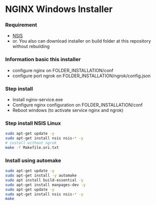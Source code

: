 # NGINX Windows Installer

### Requirement
- [NSIS](https://nsis.sourceforge.io/Download)
- or. You also can download installer on build folder at this repository without rebuilding

### Information basic this installer
- configure nginx on FOLDER_INSTALLATION/conf
- configure port ngrok on FOLDER_INSTALLATION/ngrok/config.json

### Step install
- Install nginx-service.exe
- Configure nginx configuration on FOLDER_INSTALLATION/conf
- Reboot windows (to activate service nginx and ngrok)

### Step install NSIS Linux
```bash
sudo apt-get update -y
sudo apt-get install nsis nsis-* -y
# install without ngrok
make -f Makefile.ori.txt
```

### Install using automake
```bash
sudo apt-get update -y
sudo apt-get install -y automake
sudo apt install build-essential -y
sudo apt-get install manpages-dev -y
sudo apt-get update -y
sudo apt-get install nsis nsis-* -y
make
```